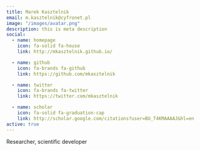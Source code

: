 ```yaml
---
title: Marek Kasztelnik
email: m.kasztelnik@cyfronet.pl
image: "/images/avatar.png"
description: this is meta description
social:
  - name: homepage
    icon: fa-solid fa-house
    link: http://mkasztelnik.github.io/

  - name: github
    icon: fa-brands fa-github
    link: https://github.com/mkasztelnik

  - name: twitter
    icon: fa-brands fa-twitter
    link: https://twitter.com/mkasztelnik

  - name: scholar
    icon: fa-solid fa-graduation-cap
    link: http://scholar.google.com/citations?user=BU_T4KMAAAAJ&hl=en
active: true
---
```


Researcher, scientific developer
